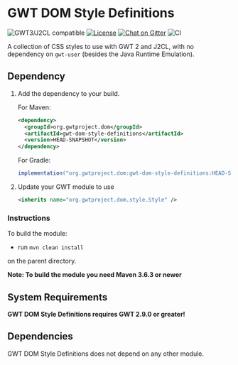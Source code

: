 # GWT DOM Style Definitions

![GWT3/J2CL compatible](https://img.shields.io/badge/GWT3/J2CL-compatible-brightgreen.svg) [![License](https://img.shields.io/:license-apache-blue.svg)](http://www.apache.org/licenses/LICENSE-2.0.html) [![Chat on Gitter](https://badges.gitter.im/hal/elemento.svg)](https://gitter.im/gwtproject/gwt-modules) ![CI](https://github.com/gwtproject/gwt-dom-style-definitions/workflows/CI/badge.svg)

A collection of CSS styles to use with GWT 2 and J2CL, with no dependency on `gwt-user` (besides the Java Runtime Emulation).

## Dependency

1. Add the dependency to your build.

   For Maven:

   ```xml
   <dependency>
     <groupId>org.gwtproject.dom</groupId>
     <artifactId>gwt-dom-style-definitions</artifactId>
     <version>HEAD-SNAPSHOT</version>
   </dependency>
   ```

   For Gradle:

   ```gradle
   implementation("org.gwtproject.dom:gwt-dom-style-definitions:HEAD-SNAPSHOT")
   ```

2. Update your GWT module to use

   ```xml
   <inherits name="org.gwtproject.dom.style.Style" />
   ```

### Instructions
To build the module:

* run `mvn clean install`

on the parent directory.

**Note: To build the module you need Maven 3.6.3 or newer**

## System Requirements

**GWT DOM Style Definitions requires GWT 2.9.0 or greater!**


## Dependencies

GWT DOM Style Definitions does not depend on any other module.
